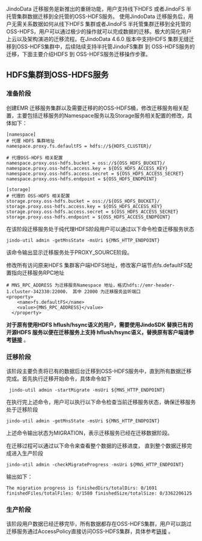 JindoData 迁移服务是新推出的重磅功能，用户支持线下HDFS 或者JindoFS 半托管集群数据迁移到全托管的OSS-HDFS服务。 使用JindoData 迁移服务后，用户无需关系数据如何从线下HDFS 集群或者JindoFS 半托管集群迁移到全托管的OSS-HDFS，用户可以通过极少的操作就可以完成数据的迁移。极大的简化用户上云以及架构演进的迁移流程。在JindoData 4.6.0 版本中支持HDFS 集群无缝迁移到OSS-HDFS集群中，后续陆续支持半托管JindoFS集群 到 OSS-HDFS服务的迁移，下面主要介绍HDFS 到 OSS-HDFS服务迁移操作步骤。

## HDFS集群到OSS-HDFS服务

### 准备阶段
创建EMR 迁移服务集群以及需要迁移的的OSS-HDFS桶，修改迁移服务相关配置，主要包括迁移服务的Namespace服务以及Storage服务相关配置的修改，具体如下：

```
[namespace]
# 代理 HDFS 集群地址
namespace.proxy.fs.defaultFS = hdfs://${HDFS_CLUSTER}/

# 代理OSS-HDFS 相关配置
namespace.proxy.oss-hdfs.bucket = oss://${OSS_HDFS_BUCKET}/
namespace.proxy.oss-hdfs.access.key = ${OSS_HDFS_ACCESS_KEY}
namespace.proxy.oss-hdfs.access.secret = ${OSS_HDFS_ACCESS_SECRET} 
namespace.proxy.oss-hdfs.endpoint = ${OSS_HDFS_ENDPOINT}
```

```
[storage]
# 代理的 OSS-HDFS 相关配置
storage.proxy.oss-hdfs.bucket = oss://${OSS_HDFS_BUCKET}/
storage.proxy.oss-hdfs.access.key = ${OSS_HDFS_ACCESS_KEY}
storage.proxy.oss-hdfs.access.secret = ${OSS_HDFS_ACCESS_SECRET} 
storage.proxy.oss-hdfs.endpoint = ${OSS_HDFS_ACCESS_ENDPOINT} 
```

在该阶段迁移服务处于纯代理HDFS阶段用户可以通过以下命令检查迁移服务状态

```
jindo-util admin -getMnsState -msUri ${MNS_HTTP_ENDPOINT}
```
该命令输出显示迁移服务处于PROXY_SOURCE阶段。

修改所有访问原来HDFS 集群客户端HDFS地址，修改客户端节点fs.defaultFS配置指向迁移服务RPC地址
```
# MNS_RPC_ADDRESS 为迁移服务Namespace 地址，格式hdfs://emr-header-1.cluster-342330:22000， 其中 22000 为迁移服务监听端口
<property>
    <name>fs.defaultFS</name>
    <value>{MNS_RPC_ADDRESS}</value>
  </property>
```

**对于原有使用HDFS hflush/hsync语义的用户，需要使用JindoSDK 替换已有的开源HDFS 服务以便在迁移服务上支持 hflush/hsync语义，替换原有客户端请参考[链接](../../4.3.0/emr_upgrade.md)** 。

### 迁移阶段
该阶段主要负责将已有的数据后台迁移到OSS-HDFS服务中，直到所有数据迁移完成。首先执行迁移开始命令，具体命令如下
```
 jindo-util admin -startMigrate -msUri ${MNS_HTTP_ENDPOINT}
```
在执行完上述命令，用户可以执行以下命令检查当前迁移服务状态，确保迁移服务处于迁移阶段
```
jindo-util admin -getMnsState -msUri ${MNS_HTTP_ENDPOINT}
```
上述命令输出状态为MIGRATION，表示迁移服务已经在迁移数据阶段。

在迁移过程可以通过以下命令来查看整个数据的迁移进度， 直到整个数据迁移完成进入生产阶段

```
jindo-util admin -checkMigrateProgress -msUri ${MNS_HTTP_ENDPOINT}
```
输出如下：

```
The migration progress is finishedDirs/totalDirs: 0/1691 finishedFiles/totalFiles: 0/1580 finishedSize/totalSize: 0/3362206125
```

### 生产阶段

该阶段用户数据已经迁移完毕，所有数据都存在OSS-HDFS集群，用户可以跳过迁移服务通过AccessPolicy直接访问OSS-HDFS集群，具体参考[链接](jindofs/jindofs_dls_root_policy.md) 。